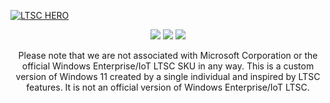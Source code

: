 [![LTSC HERO](https://user-images.githubusercontent.com/96759883/221386923-a9912d1f-1d34-4bc5-bcc8-a787a39ef70d.png)](https://github.com/LSX285/Windows11-LTSC/discussions/1)

<p align="center">
  <a href="https://github.com/LSX285/Windows11-LTSC"><img src="https://user-images.githubusercontent.com/96759883/221390813-696917b4-7aec-46d5-81d5-7f846d8fbba1.png" /></a>
  <a href=""><img src="https://user-images.githubusercontent.com/96759883/221390814-a74353f2-0daa-4bdc-ba07-0345db8b18ba.png" /></a>
  <a href=""><img src="https://user-images.githubusercontent.com/96759883/221390817-25796cd1-f705-4371-88be-8a2e860c5f3a.png" /></a>
</p>

<p align="center">
Please note that we are not associated with Microsoft Corporation or the official Windows Enterprise/IoT LTSC SKU in any way. This is a custom version of Windows 11 created by a single individual and inspired by LTSC features. It is not an official version of Windows Enterprise/IoT LTSC.

</p>







